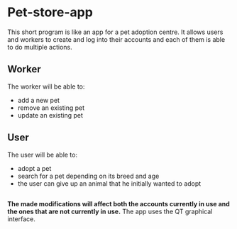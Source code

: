 # Pet-store-app
This short program is like an app for a pet adoption centre. It allows users and workers to create and log into their accounts and each of them is able to do multiple actions.

## Worker
The worker will be able to:
- add a new pet
- remove an existing pet
- update an existing pet

## User
The user will be able to:
- adopt a pet
- search for a pet depending on its breed and age
- the user can give up an animal that he initially wanted to adopt

##
**The made modifications will affect both the accounts currently in use and the ones that are not currently in use.** 
The app uses the QT graphical interface.
